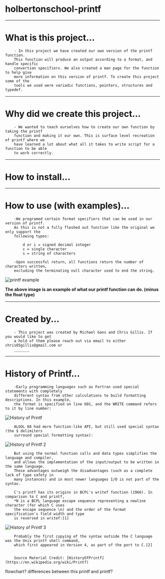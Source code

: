 # holbertonschool-printf

***********************
# What is this project...

		- In this project we have created our own version of the printf function.
		This function will produce an output according to a format, and handle specific 
		convertion specifiers. We also created a man page for the function to help give
		more information on this version of printf. To create this project some of the
		tools we used were variadic functions, pointers, structures and typedef. 

*********************************
# Why did we create this project...

		- We wanted to teach ourselves how to create our own function by taking the printf
		function and making it our own. This is surface level recreation of printf where we
		have learned a lot about what all it takes to write script for a function to be able
		to work correctly.

*************************
# How to install...

*************************************
# How to use (with examples)...

		-We programed certain format specifiers that can be used in our version of printf.
		As this is not a fully fleshed out function like the original we only support the 
		following types:

			d or i = signed decimal integer
			c = single character
			s = string of characters

		-Upon successful return, all functions return the number of characters written,
		excluding the terminating null character used to end the string.
		
![printf example](https://github.com/michaellgans/holbertonschool-printf/assets/126268722/dbe73473-65f1-4a0f-bef7-34052848b467)

**The above image is an example of what our printf function can do. (minus the float type)**

*************
# Created by...

		- This project was created by Michael Gans and Chris Gillis. If you would like to get
		a hold of them please reach out via email to either chris85gillis@gmail.com or
		_______

********************
# History of Printf...

		-Early programming languages such as Fortran used special statements with completely
		different syntax from other calculations to build formatting descriptions. In this example,
		the format is specified on line 601, and the WRITE command refers to it by line number:


![History of Printf](https://github.com/michaellgans/holbertonschool-printf/assets/126268722/038bd870-1aab-4c2d-8cb5-cf4c9b32d7db)

		
		ALGOL 68 had more function-like API, but still used special syntax (the $ delimiters 
		surround special formatting syntax):


![History of Printf 2](https://github.com/michaellgans/holbertonschool-printf/assets/126268722/484673a6-8e22-4776-a87f-ba23857e0804)


		But using the normal function calls and data types simplifies the language and compiler,
		and allows the implementation of the input/output to be written in the same language.
		These advantages outweigh the disadvantages (such as a complete lack of type safety in
		many instances) and in most newer languages I/O is not part of the syntax.

		C's printf has its origins in BCPL's writef function (1966). In comparison to C and printf,
		*N is a BCPL language escape sequence representing a newline character (for which C uses
		the escape sequence \n) and the order of the format specification's field width and type
		is reversed in writef:[1]


![History of Printf 3](https://github.com/michaellgans/holbertonschool-printf/assets/126268722/f9b04df8-b9cb-4c5c-a1b1-7a56000e57e7)


		Probably the first copying of the syntax outside the C language was the Unix printf shell command,
		which first appeared in Version 4, as part of the port to C.[2]


		Source Material Credit: [HistoryOfPrintf](https://en.wikipedia.org/wiki/Printf)


flowchart?
differences between this printf and printf?
